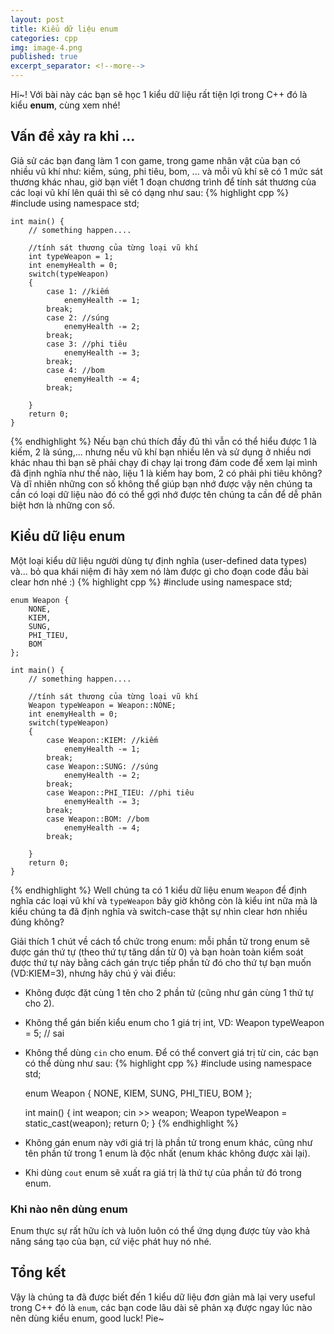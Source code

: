 ```yaml
---
layout: post
title: Kiểu dữ liệu enum
categories: cpp
img: image-4.png
published: true
excerpt_separator: <!--more-->
---
```


Hi~! Với bài này các bạn sẽ học 1 kiểu dữ liệu rất tiện lợi trong C++ đó là kiểu **enum**, cùng xem nhé!
## Vấn đề xảy ra khi ...
Giả sử các bạn đang làm 1 con game, trong game nhân vật của bạn có nhiều vũ khí như: kiếm, súng, phi tiêu, bom, ... và mỗi vũ khí sẽ có 1 mức sát thương khác nhau, giờ bạn viết 1 đoạn chương trình để tính sát thương của các loại vũ khí lên quái thì sẽ có dạng như sau:
{% highlight cpp %}
    #include <iostream>
    using namespace std;
     
    int main() {
    	// something happen....
     
    	//tính sát thương của từng loại vũ khí
    	int typeWeapon = 1;
    	int enemyHealth = 0;
    	switch(typeWeapon)
    	{
    		case 1: //kiếm
    			enemyHealth -= 1;
    		break;
    		case 2: //súng
    			enemyHealth -= 2;
    		break;
    		case 3: //phi tiêu
    			enemyHealth -= 3;
    		break;
    		case 4: //bom
    			enemyHealth -= 4;
    		break;		
     
    	}
    	return 0;
    }
{% endhighlight %}
Nếu bạn chú thích đầy đủ thì vẫn có thể hiểu được 1 là kiếm, 2 là súng,... nhưng nếu vũ khí bạn nhiều lên và sử dụng ở nhiều nơi khác nhau thì bạn sẽ phải chạy đi chạy lại trong đám code để xem lại mình đã định nghĩa như thế nào, liệu 1 là kiếm hay bom, 2 có phải phi tiêu không? Và dĩ nhiên những con số không thể giúp bạn nhớ được vậy nên chúng ta cần có loại dữ liệu nào đó có thể gợi nhớ được tên chúng ta cần để dễ phân biệt hơn là những con số.
## Kiểu dữ liệu enum
Một loại kiểu dữ liệu người dùng tự định nghĩa (user-defined data types) và... bỏ qua khái niệm đi hãy xem nó làm được gì cho đoạn code đầu bài clear hơn nhé :)
{% highlight cpp %}
    #include <iostream>
    using namespace std;
     
    enum Weapon {
    	NONE,
    	KIEM,
    	SUNG,
    	PHI_TIEU,
    	BOM
    };
     
    int main() {
    	// something happen....
     
    	//tính sát thương của từng loại vũ khí
    	Weapon typeWeapon = Weapon::NONE;
    	int enemyHealth = 0;
    	switch(typeWeapon)
    	{
    		case Weapon::KIEM: //kiếm
    			enemyHealth -= 1;
    		break;
    		case Weapon::SUNG: //súng
    			enemyHealth -= 2;
    		break;
    		case Weapon::PHI_TIEU: //phi tiêu
    			enemyHealth -= 3;
    		break;
    		case Weapon::BOM: //bom
    			enemyHealth -= 4;
    		break;		
     
    	}
    	return 0;
    }
{% endhighlight %}
Well chúng ta có 1 kiểu dữ liệu enum ``Weapon`` để định nghĩa các loại vũ khí và ``typeWeapon`` bây giờ không còn là kiểu int nữa mà là kiểu chúng ta đã định nghĩa và switch-case thật sự nhìn clear hơn nhiều đúng không?
  
Giải thích 1 chút về cách tổ chức trong enum: mỗi phần tử trong enum sẽ được gán thứ tự (theo thứ tự tăng dần từ 0) và bạn hoàn toàn kiểm soát được thứ tự này bằng cách gán trực tiếp phần tử đó cho thứ tự bạn muốn (VD:KIEM=3), nhưng hãy chú ý vài điều:
  - Không được đặt cùng 1 tên cho 2 phần tử (cũng như gán cùng 1 thứ tự cho 2).
  - Không thể gán biến kiểu enum cho 1 giá trị int, VD: Weapon typeWeapon = 5; // sai
  - Không thể dùng ``cin`` cho enum. Để có thể convert giá trị từ cin, các bạn có thể dùng như sau:
{% highlight cpp %}
    #include <iostream>
    using namespace std;
     
    enum Weapon {
    	NONE,
    	KIEM,
    	SUNG,
    	PHI_TIEU,
    	BOM
    };
     
    int main() {
		int weapon;
 		cin >> weapon;
  		Weapon typeWeapon = static_cast<Weapon>(weapon);
    	return 0;
    }
{% endhighlight %}
  - Không gán enum này với giá trị là phần tử trong enum khác, cũng như tên phần tử trong 1 enum là độc nhất (enum khác không được xài lại).
  - Khi dùng ``cout`` enum sẽ xuất ra giá trị là thứ tự của phần tử đó trong enum.
### Khi nào nên dùng enum
Enum thực sự rất hữu ích và luôn luôn có thể ứng dụng được tùy vào khả năng sáng tạo của bạn, cứ việc phát huy nó nhé.
## Tổng kết
Vậy là chúng ta đã được biết đến 1 kiểu dữ liệu đơn giản mà lại very useful trong C++ đó là ``enum``, các bạn code lâu dài sẽ phản xạ được ngay lúc nào nên dùng kiểu enum, good luck! Pie~
  